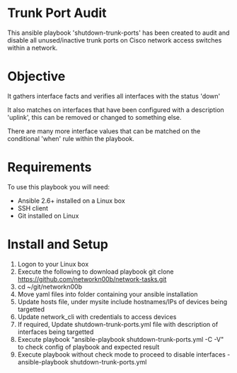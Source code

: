 # Trunk Port Audit

This ansible playbook 'shutdown-trunk-ports' has been created to audit and disable all unused/inactive trunk ports on Cisco network access switches within a network.

# Objective

It gathers interface facts and verifies all interfaces with the status 'down'

It also matches on interfaces that have been configured with a description 'uplink', this can be removed or changed to something else.

There are many more interface values that can be matched on the conditional 'when' rule within the playbook.

# Requirements
To use this playbook you will need:
- Ansible 2.6+ installed on a Linux box
- SSH client
- Git installed on Linux

# Install and Setup
1. Logon to your Linux box
2. Execute the following to download playbook git clone https://github.com/networkn00b/network-tasks.git
3. cd ~/git/networkn00b
4. Move yaml files into folder containing your ansible installation
5. Update hosts file, under mysite include hostnames/IPs of devices being targetted
6. Update network_cli with credentials to access devices
7. If required, Update shutdown-trunk-ports.yml file  with description of interfaces being targetted
8. Execute playbook "ansible-playbook shutdown-trunk-ports.yml -C -V" to check config of playbook and expected result
9. Execute playbook without check mode to proceed to disable interfaces - ansible-playbook shutdown-trunk-ports.yml




